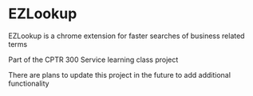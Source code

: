# EZLookup
EZLookup is a chrome extension for faster searches of business related terms

Part of the CPTR 300 Service learning class project

There are plans to update this project in the future to add additional functionality
